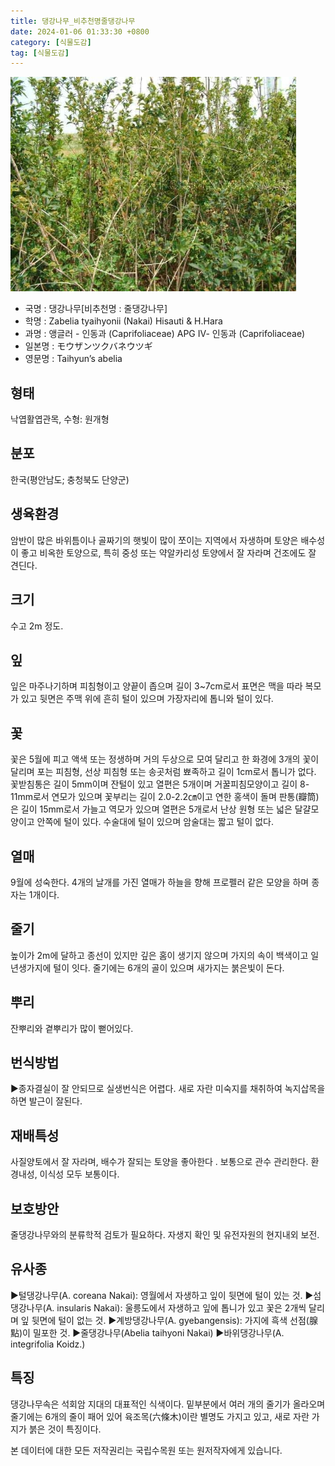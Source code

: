 ```yaml
---
title: 댕강나무_비추천명줄댕강나무
date: 2024-01-06 01:33:30 +0800
category: [식물도감]
tag: [식물도감]
---
```




![댕강나무[비추천명 : 줄댕강나무]](/assets/img/fileUpload/plants/basic/Caprifoliaceae/Abelia/16190/1_th2.JPG)
- 국명 : 댕강나무[비추천명 : 줄댕강나무]
- 학명 : Zabelia tyaihyonii (Nakai) Hisauti & H.Hara
- 과명 : 앵글러 - 인동과 (Caprifoliaceae) APG Ⅳ- 인동과 (Caprifoliaceae)
- 일본명 : モウザンツクバネウツギ
- 영문명 : Taihyun’s abelia


## 형태
낙엽활엽관목, 수형: 원개형
## 분포
한국(평안남도; 충청북도 단양군) 
## 생육환경
암반이 많은 바위틈이나 골짜기의 햇빛이 많이 쪼이는 지역에서 자생하며 토양은 배수성이 좋고 비옥한 토양으로, 특히 중성 또는 약알카리성 토양에서 잘 자라며 건조에도 잘 견딘다.
## 크기
수고 2m 정도.
## 잎
잎은 마주나기하며 피침형이고 양끝이 좁으며 길이 3~7cm로서 표면은 맥을 따라 복모가 있고 뒷면은 주맥 위에 흔히 털이 있으며 가장자리에 톱니와 털이 있다.
## 꽃
꽃은 5월에 피고 액색 또는 정생하며 거의 두상으로 모여 달리고 한 화경에 3개의 꽃이 달리며 포는 피침형, 선상 피침형 또는 송곳처럼 뾰족하고 길이 1cm로서 톱니가 없다. 꽃받침통은 길이 5mm이며 잔털이 있고 열편은 5개이며 거꿀피침모양이고 길이 8-11mm로서 연모가 있으며 꽃부리는 길이 2.0-2.2㎝이고 연한 홍색이 돌며 판통(瓣筒)은 길이 15mm로서 가늘고 역모가 있으며 열편은 5개로서 난상 원형 또는 넓은 달걀모양이고 안쪽에 털이 있다. 수술대에 털이 있으며 암술대는 짧고 털이 없다.
## 열매
9월에 성숙한다. 4개의 날개를 가진 열매가 하늘을 향해 프로펠러 같은 모양을 하며 종자는 1개이다.
## 줄기
높이가 2m에 달하고 종선이 있지만 깊은 홈이 생기지 않으며 가지의 속이 백색이고 일년생가지에 털이 잇다. 줄기에는 6개의 골이 있으며 새가지는 붉은빛이 돈다.
## 뿌리
잔뿌리와 곁뿌리가 많이 뻗어있다.
## 번식방법
▶종자결실이 잘 안되므로 실생번식은 어렵다. 새로 자란 미숙지를 채취하여 녹지삽목을 하면 발근이 잘된다.
## 재배특성
사질양토에서 잘 자라며, 배수가 잘되는 토양을 좋아한다 . 보통으로 관수 관리한다. 환경내성, 이식성 모두 보통이다.
## 보호방안
줄댕강나무와의 분류학적 검토가 필요하다. 자생지 확인 및 유전자원의 현지내외 보전.
## 유사종
▶털댕강나무(A. coreana Nakai): 영월에서 자생하고 잎이 뒷면에 털이 있는 것.
▶섬댕강나무(A. insularis Nakai): 울릉도에서 자생하고 잎에 톱니가 있고 꽃은 2개씩 달리며 잎 뒷면에 털이 없는 것.
▶계방댕강나무(A. gyebangensis): 가지에 흑색 선점(腺點)이 밀포한 것.
▶줄댕강나무(Abelia taihyoni Nakai)
▶바위댕강나무(A. integrifolia Koidz.)
## 특징
댕강나무속은 석회암 지대의 대표적인 식색이다. 밑부분에서 여러 개의 줄기가 올라오며 줄기에는 6개의 줄이 패어 있어 육조목(六條木)이란 별명도 가지고 있고, 새로 자란 가지가 붉은 것이 특징이다.






본 데이터에 대한 모든 저작권리는 국립수목원 또는 원저작자에게 있습니다.
